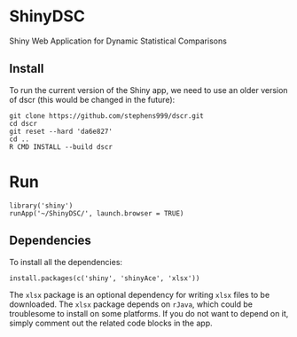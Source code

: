 
# ShinyDSC

Shiny Web Application for Dynamic Statistical Comparisons

## Install

To run the current version of the Shiny app, we need to use an older version of dscr (this would be changed in the future):

    git clone https://github.com/stephens999/dscr.git
    cd dscr
    git reset --hard 'da6e827'
    cd ..
    R CMD INSTALL --build dscr

# Run

    library('shiny')
    runApp('~/ShinyDSC/', launch.browser = TRUE)

## Dependencies

To install all the dependencies:

    install.packages(c('shiny', 'shinyAce', 'xlsx'))

The `xlsx` package is an optional dependency for writing `xlsx` files to be downloaded. The `xlsx` package depends on `rJava`, which could be troublesome to install on some platforms. If you do not want to depend on it, simply comment out the related code blocks in the app.
